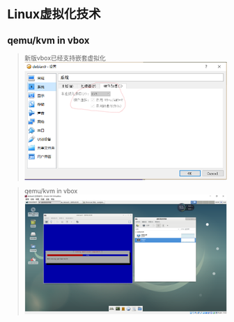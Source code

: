 # Linux虚拟化技术 #

## qemu/kvm in vbox ##
> 新版vbox已经支持嵌套虚拟化
![](doc/vbox5.PNG)

> qemu/kvm in vbox 
![](doc/kvm_in_vbox.PNG)